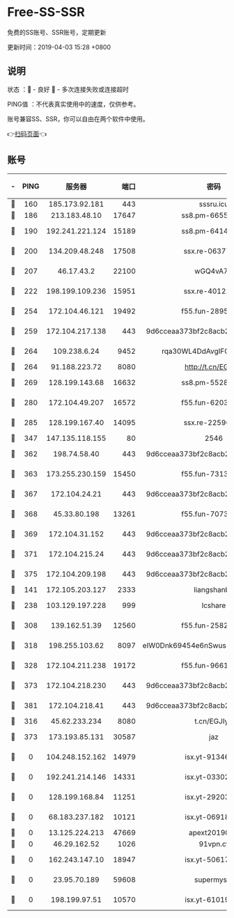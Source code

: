 # Free-SS-SSR

免费的SS账号、SSR账号，定期更新

更新时间：2019-04-03 15:28 +0800

## 说明

状态     ：🙂 - 良好 🙁 - 多次连接失败或连接超时

PING值   ：不代表真实使用中的速度，仅供参考。

账号兼容SS、SSR，你可以自由在两个软件中使用。

👉[扫码页面](https://liesauer.github.io/Free-SS-SSR/)👈

## 账号

|-|PING|服务器|端口|密码|加密方式|区域|
|:----:|:----:|:-----:|-----:|:----:|:----:|:----:|
|🙂|160|185.173.92.181|443|sssru.icu|rc4-md5|RU|
|🙂|186|213.183.48.10|17647|ss8.pm-66557674|rc4-md5|RU|
|🙂|190|192.241.221.124|15189|ss8.pm-64148140|aes-256-cfb|US|
|🙂|200|134.209.48.248|17508|ssx.re-06377061|aes-256-cfb|US|
|🙂|207|46.17.43.2|22100|wGQ4vA7D|aes-256-gcm|RU|
|🙂|222|198.199.109.236|15951|ssx.re-40122828|aes-256-cfb|US|
|🙂|254|172.104.46.121|19492|f55.fun-28953423|aes-256-cfb|SG|
|🙂|259|172.104.217.138|443|9d6cceaa373bf2c8acb22e60b6a58be6|aes-256-cfb|US|
|🙂|264|109.238.6.24|9452|rqa30WL4DdAvgIFG6Fs3znzTa|aes-256-cfb|FR|
|🙂|264|91.188.223.72|8080|http://t.cn/EGJIyrl|rc4-md5|RU|
|🙂|269|128.199.143.68|16632|ss8.pm-55286223|aes-256-cfb|SG|
|🙂|280|172.104.49.207|16572|f55.fun-62039376|aes-256-cfb|SG|
|🙂|285|128.199.167.40|14095|ssx.re-22596370|aes-256-cfb|SG|
|🙂|347|147.135.118.155|80|2546|chacha20|US|
|🙂|362|198.74.58.40|443|9d6cceaa373bf2c8acb22e60b6a58be6|aes-256-cfb|US|
|🙂|363|173.255.230.159|15450|f55.fun-73133420|aes-256-cfb|US|
|🙂|367|172.104.24.21|443|9d6cceaa373bf2c8acb22e60b6a58be6|aes-256-cfb|US|
|🙂|368|45.33.80.198|13261|f55.fun-70732084|aes-256-cfb|US|
|🙂|369|172.104.31.152|443|9d6cceaa373bf2c8acb22e60b6a58be6|aes-256-cfb|US|
|🙂|371|172.104.215.24|443|9d6cceaa373bf2c8acb22e60b6a58be6|aes-256-cfb|US|
|🙂|375|172.104.209.198|443|9d6cceaa373bf2c8acb22e60b6a58be6|aes-256-cfb|US|
|🙂|141|172.105.203.127|2333|liangshanbo|chacha20|JP|
|🙂|238|103.129.197.228|999|lcshare|aes-256-cfb|US|
|🙂|308|139.162.51.39|12560|f55.fun-25829930|aes-256-cfb|SG|
|🙂|318|198.255.103.62|8097|eIW0Dnk69454e6nSwuspv9DmS201tQ0D|aes-256-cfb|US|
|🙂|328|172.104.211.238|19172|f55.fun-96617780|aes-256-cfb|US|
|🙂|373|172.104.218.230|443|9d6cceaa373bf2c8acb22e60b6a58be6|aes-256-cfb|US|
|🙂|381|172.104.218.41|443|9d6cceaa373bf2c8acb22e60b6a58be6|aes-256-cfb|US|
|🙁|316|45.62.233.234|8080|t.cn/EGJIyrl|rc4-md5|CA|
|🙁|373|173.193.85.131|30587|jaz|aes-256-cfb|US|
|🙁|0|104.248.152.162|14979|isx.yt-91346300|aes-256-cfb|SG|
|🙁|0|192.241.214.146|14331|isx.yt-03302114|aes-256-cfb|US|
|🙁|0|128.199.168.84|11251|isx.yt-29203965|aes-256-cfb|SG|
|🙁|0|68.183.237.182|10121|isx.yt-06918011|aes-256-cfb|SG|
|🙁|0|13.125.224.213|47669|apext2019001|chacha20|KR|
|🙁|0|46.29.162.52|1026|91vpn.cf|rc4-md5|RU|
|🙁|0|162.243.147.10|18947|isx.yt-50617659|aes-256-cfb|US|
|🙁|0|23.95.70.189|59608|supermyssr|chacha20-ietf|US|
|🙁|0|198.199.97.51|10570|isx.yt-61019132|aes-256-cfb|US|
